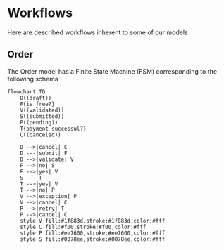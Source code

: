 # Workflows

Here are described workflows inherent to some of our models

## Order

The Order model has a Finite State Machine (FSM) corresponding to the following schema

```mermaid
flowchart TD
    D((draft))
    F{is free?}
    V((validated))
    S((submitted))
    P((pending))
    T{payment successul?}
    C((canceled))

    D -->|cancel| C
    D ---|submit| F
    D -->|validate| V
    F -->|no| S
    F -->|yes| V
    S --- T
    T -->|yes| V
    T -->|no| P
    V -->|exception| P
    V -->|cancel| C
    P -->|retry| T
    P -->|cancel| C
    style V fill:#1f883d,stroke:#1f883d,color:#fff
    style C fill:#f00,stroke:#f00,color:#fff
    style P fill:#ee7600,stroke:#ee7600,color:#fff
    style S fill:#0078ee,stroke:#0078ee,color:#fff
```